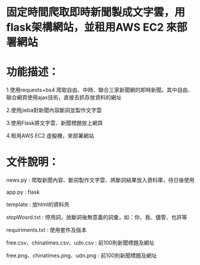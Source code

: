 # 固定時間爬取即時新聞製成文字雲，用flask架構網站，並租用AWS EC2 來部署網站

# 功能描述：

1.使用requests+bs4 爬取自由、中時、聯合三家新聞網的即時新聞。其中自由、聯合網頁使用ajax技術，直接去抓存放資料的網址

2.使用jieba對新聞內容斷詞並製作文字雲

3.使用Flask將文字雲、新聞標題放上網頁

4.租用AWS EC2 虛擬機，來部署網站

# 文件說明：

news.py : 爬取新聞內容、斷詞製作文字雲、將斷詞結果放入資料庫，待日後使用

app.py : flask 

template : 放html的資料夾

stopWosrd.txt : 停用詞，放斷詞後無意義的詞彙，如：你、我、儘管、也許等

requiriments.txt : 使用套件及版本

free.csv、chinatimes.csv、udn.csv : 前100則新聞標題及網址

free.png、chinatimes.png、udn.png : 前100則新聞標題及網址
